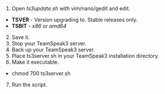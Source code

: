 1. Open _ts3update.sh_ with vim/nano/gedit and edit.
  * __TSVER__ - Version upgrading to. Stable releases only.
  * __TSBIT__ - _x86_ or _amd64_
2. Save it.
3. Stop your TeamSpeak3 server.
4. Back up your TeamSpeak3 server.
5. Place ts3server.sh in your TeamSpeak3 installation directory.
6. Make it executable.
  * chmod 700 ts3server.sh
7. Run the script.

